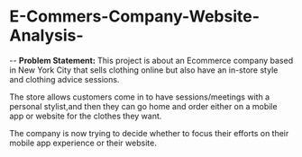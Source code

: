 # E-Commers-Company-Website-Analysis-
--
**Problem Statement:**
This project is about an Ecommerce company based in New York City that sells clothing online but also have an in-store style and clothing advice sessions.

The store allows customers come in to have sessions/meetings with a personal stylist,and then they can go home and order either on a mobile app or website for the clothes they want.

The company is now trying to decide whether to focus their efforts on their mobile app experience or their website.
